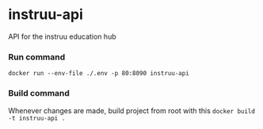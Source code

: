 # instruu-api
API for the instruu education hub

### Run command
`docker run --env-file ./.env -p 80:8090 instruu-api`

### Build command
Whenever changes are made, build project from root with this
`docker build -t instruu-api .`
